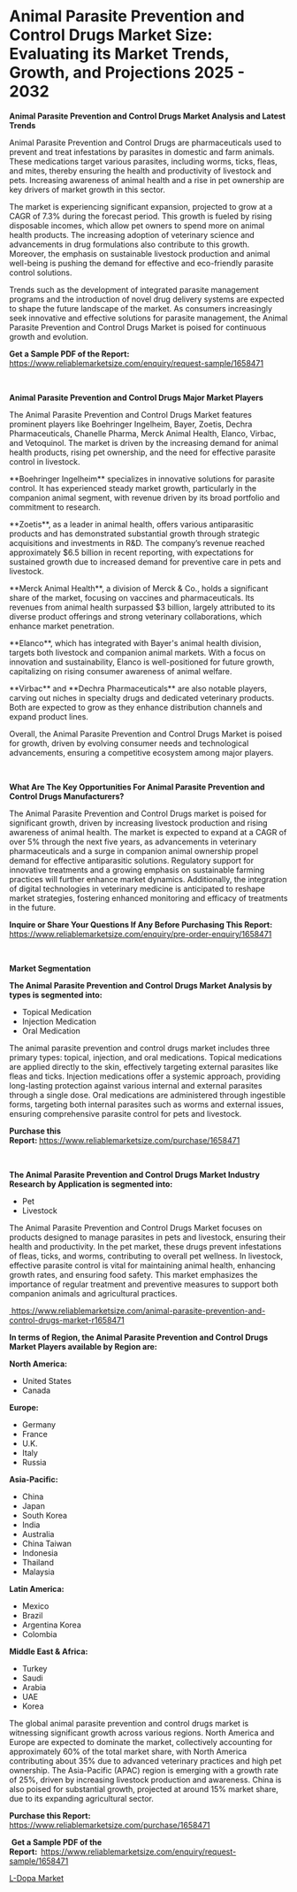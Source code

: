 <p><h1>Animal Parasite Prevention and Control Drugs Market Size: Evaluating its Market Trends, Growth, and Projections 2025 - 2032</h1></p><p><strong>Animal Parasite Prevention and Control Drugs Market Analysis and Latest Trends</strong></p>
<p><p>Animal Parasite Prevention and Control Drugs are pharmaceuticals used to prevent and treat infestations by parasites in domestic and farm animals. These medications target various parasites, including worms, ticks, fleas, and mites, thereby ensuring the health and productivity of livestock and pets. Increasing awareness of animal health and a rise in pet ownership are key drivers of market growth in this sector. </p><p>The market is experiencing significant expansion, projected to grow at a CAGR of 7.3% during the forecast period. This growth is fueled by rising disposable incomes, which allow pet owners to spend more on animal health products. The increasing adoption of veterinary science and advancements in drug formulations also contribute to this growth. Moreover, the emphasis on sustainable livestock production and animal well-being is pushing the demand for effective and eco-friendly parasite control solutions. </p><p>Trends such as the development of integrated parasite management programs and the introduction of novel drug delivery systems are expected to shape the future landscape of the market. As consumers increasingly seek innovative and effective solutions for parasite management, the Animal Parasite Prevention and Control Drugs Market is poised for continuous growth and evolution.</p></p>
<p><strong>Get a Sample PDF of the Report:&nbsp;</strong> <a href="https://www.reliablemarketsize.com/enquiry/request-sample/1658471?utm_campaign=3099&utm_medium=2&utm_source=Github&utm_content=ia&utm_term=23032025&utm_id=animal-parasite-prevention-and-control-drugs">https://www.reliablemarketsize.com/enquiry/request-sample/1658471</a></p>
<p>&nbsp;</p>
<p><strong>Animal Parasite Prevention and Control Drugs Major Market Players</strong></p>
<p><p>The Animal Parasite Prevention and Control Drugs Market features prominent players like Boehringer Ingelheim, Bayer, Zoetis, Dechra Pharmaceuticals, Chanelle Pharma, Merck Animal Health, Elanco, Virbac, and Vetoquinol. The market is driven by the increasing demand for animal health products, rising pet ownership, and the need for effective parasite control in livestock.</p><p>**Boehringer Ingelheim** specializes in innovative solutions for parasite control. It has experienced steady market growth, particularly in the companion animal segment, with revenue driven by its broad portfolio and commitment to research.</p><p>**Zoetis**, as a leader in animal health, offers various antiparasitic products and has demonstrated substantial growth through strategic acquisitions and investments in R&D. The company’s revenue reached approximately $6.5 billion in recent reporting, with expectations for sustained growth due to increased demand for preventive care in pets and livestock.</p><p>**Merck Animal Health**, a division of Merck & Co., holds a significant share of the market, focusing on vaccines and pharmaceuticals. Its revenues from animal health surpassed $3 billion, largely attributed to its diverse product offerings and strong veterinary collaborations, which enhance market penetration.</p><p>**Elanco**, which has integrated with Bayer's animal health division, targets both livestock and companion animal markets. With a focus on innovation and sustainability, Elanco is well-positioned for future growth, capitalizing on rising consumer awareness of animal welfare.</p><p>**Virbac** and **Dechra Pharmaceuticals** are also notable players, carving out niches in specialty drugs and dedicated veterinary products. Both are expected to grow as they enhance distribution channels and expand product lines.</p><p>Overall, the Animal Parasite Prevention and Control Drugs Market is poised for growth, driven by evolving consumer needs and technological advancements, ensuring a competitive ecosystem among major players.</p></p>
<p>&nbsp;</p>
<p><strong>What Are The Key Opportunities For Animal Parasite Prevention and Control Drugs Manufacturers?</strong></p>
<p><p>The Animal Parasite Prevention and Control Drugs market is poised for significant growth, driven by increasing livestock production and rising awareness of animal health. The market is expected to expand at a CAGR of over 5% through the next five years, as advancements in veterinary pharmaceuticals and a surge in companion animal ownership propel demand for effective antiparasitic solutions. Regulatory support for innovative treatments and a growing emphasis on sustainable farming practices will further enhance market dynamics. Additionally, the integration of digital technologies in veterinary medicine is anticipated to reshape market strategies, fostering enhanced monitoring and efficacy of treatments in the future.</p></p>
<p><strong>Inquire or Share Your Questions If Any Before Purchasing This Report:</strong> <a href="https://www.reliablemarketsize.com/enquiry/pre-order-enquiry/1658471?utm_campaign=3099&utm_medium=2&utm_source=Github&utm_content=ia&utm_term=23032025&utm_id=animal-parasite-prevention-and-control-drugs">https://www.reliablemarketsize.com/enquiry/pre-order-enquiry/1658471</a></p>
<p>&nbsp;</p>
<p><strong>Market Segmentation</strong></p>
<p><strong>The Animal Parasite Prevention and Control Drugs Market Analysis by types is segmented into:</strong></p>
<p><ul><li>Topical Medication</li><li>Injection Medication</li><li>Oral Medication</li></ul></p>
<p><p>The animal parasite prevention and control drugs market includes three primary types: topical, injection, and oral medications. Topical medications are applied directly to the skin, effectively targeting external parasites like fleas and ticks. Injection medications offer a systemic approach, providing long-lasting protection against various internal and external parasites through a single dose. Oral medications are administered through ingestible forms, targeting both internal parasites such as worms and external issues, ensuring comprehensive parasite control for pets and livestock.</p></p>
<p><strong>Purchase this Report:&nbsp;</strong><a href="https://www.reliablemarketsize.com/purchase/1658471?utm_campaign=3099&utm_medium=2&utm_source=Github&utm_content=ia&utm_term=23032025&utm_id=animal-parasite-prevention-and-control-drugs">https://www.reliablemarketsize.com/purchase/1658471</a></p>
<p>&nbsp;</p>
<p><strong>The Animal Parasite Prevention and Control Drugs Market Industry Research by Application is segmented into:</strong></p>
<p><ul><li>Pet</li><li>Livestock</li></ul></p>
<p><p>The Animal Parasite Prevention and Control Drugs Market focuses on products designed to manage parasites in pets and livestock, ensuring their health and productivity. In the pet market, these drugs prevent infestations of fleas, ticks, and worms, contributing to overall pet wellness. In livestock, effective parasite control is vital for maintaining animal health, enhancing growth rates, and ensuring food safety. This market emphasizes the importance of regular treatment and preventive measures to support both companion animals and agricultural practices.</p></p>
<p><a href="https://www.reliablemarketsize.com/animal-parasite-prevention-and-control-drugs-market-r1658471?utm_campaign=3099&utm_medium=2&utm_source=Github&utm_content=ia&utm_term=23032025&utm_id=animal-parasite-prevention-and-control-drugs">&nbsp;https://www.reliablemarketsize.com/animal-parasite-prevention-and-control-drugs-market-r1658471</a></p>
<p><strong>In terms of Region, the Animal Parasite Prevention and Control Drugs Market Players available by Region are:</strong></p>
<p>
    <p> <strong> North America: </strong>
        <ul>
            <li>United States</li>
            <li>Canada</li>
        </ul>
        </p> 
    <p> <strong> Europe: </strong>
        <ul>
            <li>Germany</li>
            <li>France</li>
            <li>U.K.</li>
            <li>Italy</li>
            <li>Russia</li>
        </ul>
        </p> 
    <p> <strong> Asia-Pacific: </strong>
        <ul>
            <li>China</li>
            <li>Japan</li>
            <li>South Korea</li>
            <li>India</li>
            <li>Australia</li>
            <li>China Taiwan</li>
            <li>Indonesia</li>
            <li>Thailand</li>
            <li>Malaysia</li>
        </ul>
        </p> 
    <p> <strong> Latin America: </strong>
        <ul>
            <li>Mexico</li>
            <li>Brazil</li>
            <li>Argentina Korea</li>
            <li>Colombia</li>
        </ul>
        </p> 
    <p> <strong> Middle East & Africa: </strong>
        <ul>
            <li>Turkey</li>
            <li>Saudi</li>
            <li>Arabia</li>
            <li>UAE</li>
            <li>Korea</li>
        </ul>
    </p>
    </p>
<p><p>The global animal parasite prevention and control drugs market is witnessing significant growth across various regions. North America and Europe are expected to dominate the market, collectively accounting for approximately 60% of the total market share, with North America contributing about 35% due to advanced veterinary practices and high pet ownership. The Asia-Pacific (APAC) region is emerging with a growth rate of 25%, driven by increasing livestock production and awareness. China is also poised for substantial growth, projected at around 15% market share, due to its expanding agricultural sector.</p></p>
<p><strong>Purchase this Report: </strong><a href="https://www.reliablemarketsize.com/purchase/1658471?utm_campaign=3099&utm_medium=2&utm_source=Github&utm_content=ia&utm_term=23032025&utm_id=animal-parasite-prevention-and-control-drugs">https://www.reliablemarketsize.com/purchase/1658471</a></p>
<p>&nbsp;<strong>Get a Sample PDF of the Report:&nbsp;&nbsp;</strong><a href="https://www.reliablemarketsize.com/enquiry/request-sample/1658471?utm_campaign=3099&utm_medium=2&utm_source=Github&utm_content=ia&utm_term=23032025&utm_id=animal-parasite-prevention-and-control-drugs">https://www.reliablemarketsize.com/enquiry/request-sample/1658471</a></p>
<p><strong></strong></p>
<p><p><a href="https://github.com/saeiddaemo/Market-Research-Report-List-1/blob/main/l-dopa-market.md?utm_campaign=3099&utm_medium=2&utm_source=Github&utm_content=ia&utm_term=23032025&utm_id=animal-parasite-prevention-and-control-drugs">L-Dopa Market</a></p></p>